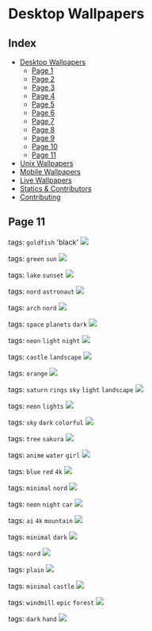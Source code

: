 # Desktop Wallpapers

## Index

- [Desktop Wallpapers](https://github.com/D3Ext/aesthetic-wallpapers/blob/main/pages/Desktop.md#desktop-wallpapers)
  - [Page 1](https://github.com/D3Ext/aesthetic-wallpapers/blob/main/pages/Page1.md)
  - [Page 2](https://github.com/D3Ext/aesthetic-wallpapers/blob/main/pages/Page2.md)
  - [Page 3](https://github.com/D3Ext/aesthetic-wallpapers/blob/main/pages/Page3.md)
  - [Page 4](https://github.com/D3Ext/aesthetic-wallpapers/blob/main/pages/Page4.md)
  - [Page 5](https://github.com/D3Ext/aesthetic-wallpapers/blob/main/pages/Page5.md)
  - [Page 6](https://github.com/D3Ext/aesthetic-wallpapers/blob/main/pages/Page6.md)
  - [Page 7](https://github.com/D3Ext/aesthetic-wallpapers/blob/main/pages/Page7.md)
  - [Page 8](https://github.com/D3Ext/aesthetic-wallpapers/blob/main/pages/Page8.md)
  - [Page 9](https://github.com/D3Ext/aesthetic-wallpapers/blob/main/pages/Page9.md)
  - [Page 10](https://github.com/D3Ext/aesthetic-wallpapers/blob/main/pages/Page10.md)
  - [Page 11](https://github.com/D3Ext/aesthetic-wallpapers/blob/main/pages/Page11.md)
- [Unix Wallpapers](https://github.com/D3Ext/aesthetic-wallpapers/blob/main/pages/Unix.md)
- [Mobile Wallpapers](https://github.com/D3Ext/aesthetic-wallpapers/blob/main/pages/Mobile.md#mobile-wallpapers)
- [Live Wallpapers](https://github.com/D3Ext/aesthetic-wallpapers/blob/main/pages/Live.md#live-wallpapers)
- [Statics & Contributors](https://github.com/D3Ext/aesthetic-wallpapers#statistics--contributors)
- [Contributing](https://github.com/D3Ext/aesthetic-wallpapers#contributing)

## Page 11

tags: `goldfish` 'black'
<img src="https://raw.githubusercontent.com/D3Ext/aesthetic-wallpapers/main/images/goldfish.jpg">

tags: `green` `sun`
<img src="https://raw.githubusercontent.com/D3Ext/aesthetic-wallpapers/main/images/green-sun.jpg">

tags: `lake` `sunset`
<img src="https://raw.githubusercontent.com/D3Ext/aesthetic-wallpapers/main/images/lake.jpg">

tags: `nord` `astronaut`
<img src="https://raw.githubusercontent.com/D3Ext/aesthetic-wallpapers/main/images/leave-planet.jpg">

tags: `arch` `nord`
<img src="https://raw.githubusercontent.com/D3Ext/aesthetic-wallpapers/main/images/holy-arch-nordic.png">

tags: `space` `planets` `dark`
<img src="https://raw.githubusercontent.com/D3Ext/aesthetic-wallpapers/main/images/needing-space.jpg">

tags: `neon` `light` `night`
<img src="https://raw.githubusercontent.com/D3Ext/aesthetic-wallpapers/main/images/neon-lights.jpg">

tags: `castle` `landscape`
<img src="https://raw.githubusercontent.com/D3Ext/aesthetic-wallpapers/main/images/odysee.jpg">

tags: `orange`
<img src="https://raw.githubusercontent.com/D3Ext/aesthetic-wallpapers/main/images/orange-cube.jpg">

tags: `saturn` `rings` `sky` `light` `landscape`
<img src="https://raw.githubusercontent.com/D3Ext/aesthetic-wallpapers/main/images/saturn-rings.jpg">

tags: `neon` `lights`
<img src="https://raw.githubusercontent.com/D3Ext/aesthetic-wallpapers/main/images/staircase.jpg">

tags: `sky` `dark` `colorful`
<img src="https://raw.githubusercontent.com/D3Ext/aesthetic-wallpapers/main/images/wallhaven-9mjw78.png">

tags: `tree` `sakura`
<img src="https://raw.githubusercontent.com/D3Ext/aesthetic-wallpapers/main/images/wallhaven-q21vkl.jpg">

tags: `anime` `water` `girl`
<img src="https://raw.githubusercontent.com/D3Ext/aesthetic-wallpapers/main/images/anime-water.png">

tags: `blue` `red` `4k`
<img src="https://raw.githubusercontent.com/D3Ext/aesthetic-wallpapers/main/images/blue-red-4k.png">

tags: `minimal` `nord`
<img src="https://raw.githubusercontent.com/D3Ext/aesthetic-wallpapers/main/images/minim-helmet.png">

tags: `neon` `night` `car`
<img src="https://raw.githubusercontent.com/D3Ext/aesthetic-wallpapers/main/images/neon-car2.png">

tags: `ai` `4k` `mountain`
<img src="https://raw.githubusercontent.com/D3Ext/aesthetic-wallpapers/main/images/4k-ai-mountain.jpg">

tags: `minimal` `dark`
<img src="https://raw.githubusercontent.com/D3Ext/aesthetic-wallpapers/main/images/estrategy-minimal.png">

tags: `nord`
<img src="https://raw.githubusercontent.com/D3Ext/aesthetic-wallpapers/main/images/nord-shards.jpg">

tags: `plain`
<img src="https://raw.githubusercontent.com/D3Ext/aesthetic-wallpapers/main/images/plain-wallpaper.png">

tags: `minimal` `castle`
<img src="https://raw.githubusercontent.com/D3Ext/aesthetic-wallpapers/main/images/wano_vector.png">

tags: `windmill` `epic` `forest`
<img src="https://raw.githubusercontent.com/D3Ext/aesthetic-wallpapers/main/images/windmill.jpg">

tags: `dark` `hand`
<img src="https://raw.githubusercontent.com/D3Ext/aesthetic-wallpapers/main/images/you-got-this.jpg">



